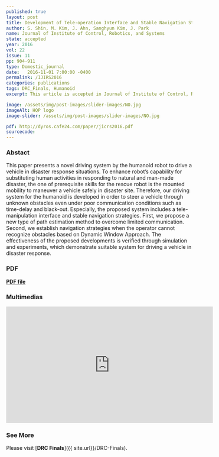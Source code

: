 ```yaml
---
published: true
layout: post
title: Development of Tele-operation Interface and Stable Navigation Strategy for Humanoid Robot Driving
author: S. Shin, M. Kim, J. Ahn, Sanghyun Kim, J. Park
name: Journal of Institute of Control, Robotics, and Systems
state: accepted 
year: 2016
vol: 22
issue: 11
pp: 904-911
type: Domestic_journal
date:   2016-11-01 7:00:00 -0400
permalink: /IJIRS2016
categories: publications
tags: DRC_Finals, Humanoid
excerpt: This article is accepted in Journal of Institute of Control, Robotics, and Systems.

image: /assets/img/post-images/slider-images/NO.jpg
imageAlt: HQP logo
image-slider: /assets/img/post-images/slider-images/NO.jpg

pdf: http://dyros.cafe24.com/paper/jicrs2016.pdf
sourcecode: 
---
```


### Abstact 
This paper presents a novel driving system by the humanoid robot to drive a vehicle in disaster response situations. To enhance robot’s capability for substituting human activities in responding to natural and man-made disaster, the one of prerequisite skills for the rescue robot is the mounted mobility to maneuver a vehicle safely in disaster site. Therefore, our driving system for the humanoid is developed in order to steer a vehicle through unknown obstacles even under poor communication conditions such as time-delay and black-out. Especially, the proposed system includes a tele-manipulation interface and stable navigation strategies. First, we propose a new type of path estimation method to overcome limited communication. Second, we establish navigation strategies when the operator cannot recognize obstacles based on Dynamic Window Approach. The effectiveness of the proposed developments is verified through simulation and experiments, which demonstrate suitable system for driving a vehicle in disaster response. 

### PDF 
[**PDF file**](http://dyros.cafe24.com/paper/jicrs2016.pdf)


### Multimedias
<div class="row projects-display">
    <div class="twelve columns images">
        <div class="video-container">
            <iframe width="560" height="315" src="https://www.youtube.com/embed/Z_X1akUrcZw" frameborder="0" allowfullscreen></iframe>
        </div>
    </div>
</div>

### See More
Please visit [**DRC Finals**]({{ site.url}}/DRC-Finals).


